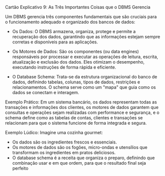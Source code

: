 Cartão Explicativo 9: As Três Importantes Coisas que o DBMS Gerencia

Um DBMS gerencia três componentes fundamentais que são cruciais para o funcionamento adequado e organizado dos bancos de dados:

- Os Dados:
O DBMS armazena, organiza, protege e permite a recuperação dos dados, garantindo que as informações estejam sempre corretas e disponíveis para as aplicações.

- Os Motores de Dados:
São os componentes (ou data engines) responsáveis por processar e executar as operações de leitura, escrita, atualização e exclusão dos dados. Eles otimizam o desempenho, executando instruções de forma rápida e eficiente.

- O Database Schema:
Trata-se da estrutura organizacional do banco de dados, definindo tabelas, colunas, tipos de dados, restrições e relacionamentos. O schema serve como um "mapa" que guia como os dados se conectam e interagem.

Exemplo Prático:
Em um sistema bancário, os dados representam todas as transações e informações dos clientes, os motores de dados garantem que consultas e operações sejam realizadas com performance e segurança, e o schema define como as tabelas de contas, clientes e transações se relacionam para que o sistema funcione de forma integrada e segura.

Exemplo Lúdico:
Imagine uma cozinha gourmet:
- Os dados são os ingredientes frescos e essenciais.
- Os motores de dados são os fogões, micro-ondas e utensílios que transformam os ingredientes em pratos deliciosos.
- O database schema é a receita que organiza o preparo, definindo que combinação usar e em que ordem, para que o resultado final seja perfeito
